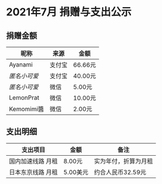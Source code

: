 # 2021年7月 捐赠与支出公示

## 捐赠金额

| 昵称         | 来源   | 金额    |
| ------------ | ------ | ------- |
| Ayanami      | 支付宝 | 66.66元 |
| *匿名小可爱* | 支付宝 | 40.00元 |
| *匿名小可爱* | 微信   | 5.00元  |
| LemonPrat    | 微信   | 10.00元 |
| Kemomimi醬   | 微信   | 2.00元  |

## 支出明细

| 支出项目          | 金额     | 备注                 |
| ----------------- | -------- | -------------------- |
| 国内加速线路 月租 | 8.00元   | 实为年付，折算为月租 |
| 日本东京线路 月租 | 5.00美元 | 约合人民币32.59元    |



